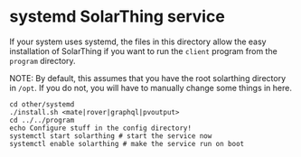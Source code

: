 # systemd SolarThing service
If your system uses systemd, the files in this directory allow the easy installation of SolarThing
if you want to run the `client` program from the `program` directory.

NOTE: By default, this assumes that you have the root solarthing directory in `/opt`. If you do not, you will
have to manually change some things in here.

```shell script
cd other/systemd
./install.sh <mate|rover|graphql|pvoutput>
cd ../../program
echo Configure stuff in the config directory!
systemctl start solarthing # start the service now
systemctl enable solarthing # make the service run on boot
```
